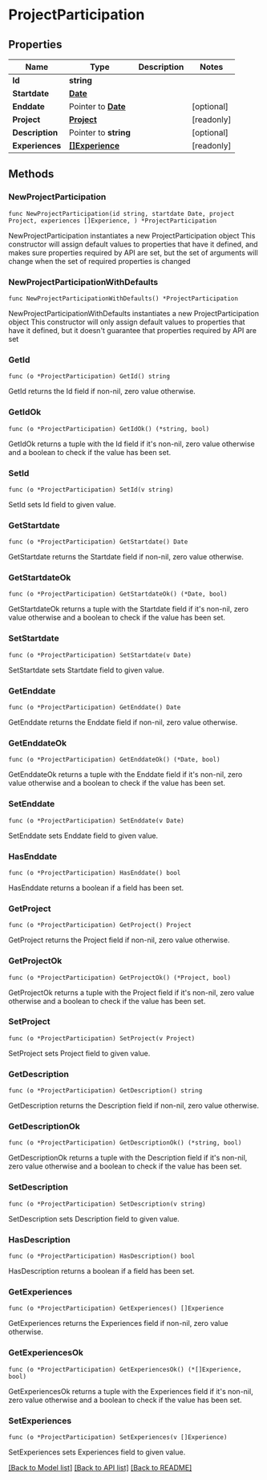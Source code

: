 # ProjectParticipation

## Properties

Name | Type | Description | Notes
------------ | ------------- | ------------- | -------------
**Id** | **string** |  | 
**Startdate** | [**Date**](Date.md) |  | 
**Enddate** | Pointer to [**Date**](Date.md) |  | [optional] 
**Project** | [**Project**](Project.md) |  | [readonly] 
**Description** | Pointer to **string** |  | [optional] 
**Experiences** | [**[]Experience**](Experience.md) |  | [readonly] 

## Methods

### NewProjectParticipation

`func NewProjectParticipation(id string, startdate Date, project Project, experiences []Experience, ) *ProjectParticipation`

NewProjectParticipation instantiates a new ProjectParticipation object
This constructor will assign default values to properties that have it defined,
and makes sure properties required by API are set, but the set of arguments
will change when the set of required properties is changed

### NewProjectParticipationWithDefaults

`func NewProjectParticipationWithDefaults() *ProjectParticipation`

NewProjectParticipationWithDefaults instantiates a new ProjectParticipation object
This constructor will only assign default values to properties that have it defined,
but it doesn't guarantee that properties required by API are set

### GetId

`func (o *ProjectParticipation) GetId() string`

GetId returns the Id field if non-nil, zero value otherwise.

### GetIdOk

`func (o *ProjectParticipation) GetIdOk() (*string, bool)`

GetIdOk returns a tuple with the Id field if it's non-nil, zero value otherwise
and a boolean to check if the value has been set.

### SetId

`func (o *ProjectParticipation) SetId(v string)`

SetId sets Id field to given value.


### GetStartdate

`func (o *ProjectParticipation) GetStartdate() Date`

GetStartdate returns the Startdate field if non-nil, zero value otherwise.

### GetStartdateOk

`func (o *ProjectParticipation) GetStartdateOk() (*Date, bool)`

GetStartdateOk returns a tuple with the Startdate field if it's non-nil, zero value otherwise
and a boolean to check if the value has been set.

### SetStartdate

`func (o *ProjectParticipation) SetStartdate(v Date)`

SetStartdate sets Startdate field to given value.


### GetEnddate

`func (o *ProjectParticipation) GetEnddate() Date`

GetEnddate returns the Enddate field if non-nil, zero value otherwise.

### GetEnddateOk

`func (o *ProjectParticipation) GetEnddateOk() (*Date, bool)`

GetEnddateOk returns a tuple with the Enddate field if it's non-nil, zero value otherwise
and a boolean to check if the value has been set.

### SetEnddate

`func (o *ProjectParticipation) SetEnddate(v Date)`

SetEnddate sets Enddate field to given value.

### HasEnddate

`func (o *ProjectParticipation) HasEnddate() bool`

HasEnddate returns a boolean if a field has been set.

### GetProject

`func (o *ProjectParticipation) GetProject() Project`

GetProject returns the Project field if non-nil, zero value otherwise.

### GetProjectOk

`func (o *ProjectParticipation) GetProjectOk() (*Project, bool)`

GetProjectOk returns a tuple with the Project field if it's non-nil, zero value otherwise
and a boolean to check if the value has been set.

### SetProject

`func (o *ProjectParticipation) SetProject(v Project)`

SetProject sets Project field to given value.


### GetDescription

`func (o *ProjectParticipation) GetDescription() string`

GetDescription returns the Description field if non-nil, zero value otherwise.

### GetDescriptionOk

`func (o *ProjectParticipation) GetDescriptionOk() (*string, bool)`

GetDescriptionOk returns a tuple with the Description field if it's non-nil, zero value otherwise
and a boolean to check if the value has been set.

### SetDescription

`func (o *ProjectParticipation) SetDescription(v string)`

SetDescription sets Description field to given value.

### HasDescription

`func (o *ProjectParticipation) HasDescription() bool`

HasDescription returns a boolean if a field has been set.

### GetExperiences

`func (o *ProjectParticipation) GetExperiences() []Experience`

GetExperiences returns the Experiences field if non-nil, zero value otherwise.

### GetExperiencesOk

`func (o *ProjectParticipation) GetExperiencesOk() (*[]Experience, bool)`

GetExperiencesOk returns a tuple with the Experiences field if it's non-nil, zero value otherwise
and a boolean to check if the value has been set.

### SetExperiences

`func (o *ProjectParticipation) SetExperiences(v []Experience)`

SetExperiences sets Experiences field to given value.



[[Back to Model list]](../README.md#documentation-for-models) [[Back to API list]](../README.md#documentation-for-api-endpoints) [[Back to README]](../README.md)


